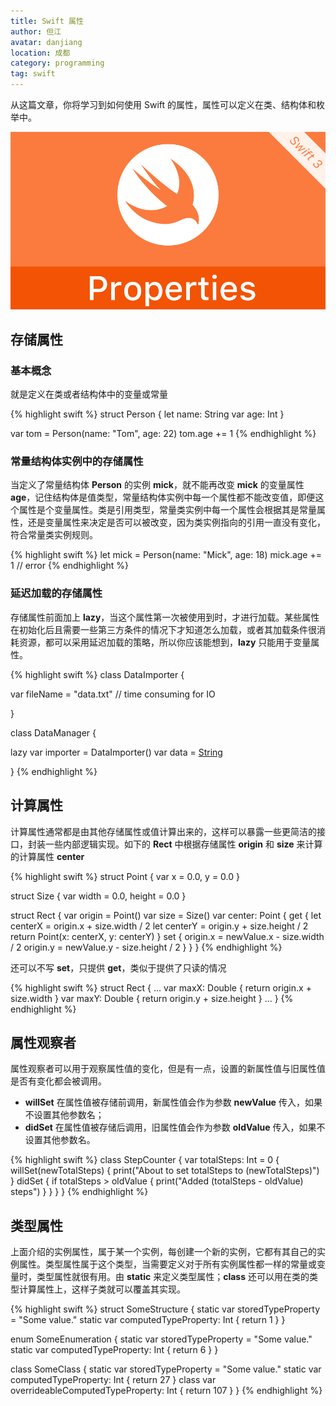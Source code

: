 ```yaml
---
title: Swift 属性
author: 但江
avatar: danjiang
location: 成都
category: programming
tag: swift
---
```


从这篇文章，你将学习到如何使用 Swift 的属性，属性可以定义在类、结构体和枚举中。

![Swift Properties](/images/swift-properties.jpg)

## 存储属性

### 基本概念

就是定义在类或者结构体中的变量或常量

{% highlight swift %}
struct Person {
  let name: String
  var age: Int
}

var tom = Person(name: "Tom", age: 22)
tom.age += 1
{% endhighlight %}

### 常量结构体实例中的存储属性

当定义了常量结构体 **Person** 的实例 **mick**，就不能再改变 **mick** 的变量属性 **age**，记住结构体是值类型，常量结构体实例中每一个属性都不能改变值，即便这个属性是个变量属性。类是引用类型，常量类实例中每一个属性会根据其是常量属性，还是变量属性来决定是否可以被改变，因为类实例指向的引用一直没有变化，符合常量类实例规则。

{% highlight swift %}
let mick = Person(name: "Mick", age: 18)
mick.age += 1 // error
{% endhighlight %}

### 延迟加载的存储属性

存储属性前面加上 **lazy**，当这个属性第一次被使用到时，才进行加载。某些属性在初始化后且需要一些第三方条件的情况下才知道怎么加载，或者其加载条件很消耗资源，都可以采用延迟加载的策略，所以你应该能想到，**lazy** 只能用于变量属性。

{% highlight swift %}
class DataImporter {
  
  var fileName = "data.txt" // time consuming for IO
  
}

class DataManager {
  
  lazy var importer = DataImporter()
  var data = [String]()
  
}
{% endhighlight %}

## 计算属性

计算属性通常都是由其他存储属性或值计算出来的，这样可以暴露一些更简洁的接口，封装一些内部逻辑实现。如下的 **Rect** 中根据存储属性 **origin** 和 **size** 来计算的计算属性 **center**

{% highlight swift %}
struct Point {
  var x = 0.0, y = 0.0
}

struct Size {
  var width = 0.0, height = 0.0
}

struct Rect {
  var origin = Point()
  var size = Size()
  var center: Point {
    get {
      let centerX = origin.x + size.width / 2
      let centerY = origin.y + size.height / 2
      return Point(x: centerX, y: centerY)
    }
    set {
      origin.x = newValue.x - size.width / 2
      origin.y = newValue.y - size.height / 2
    }
  }
}
{% endhighlight %}

还可以不写 **set**，只提供 **get**，类似于提供了只读的情况

{% highlight swift %}
struct Rect {
  ...
  var maxX: Double {
    return origin.x + size.width
  }
  var maxY: Double {
    return origin.y + size.height
  }
  ...
}
{% endhighlight %}

## 属性观察者

属性观察者可以用于观察属性值的变化，但是有一点，设置的新属性值与旧属性值是否有变化都会被调用。

* **willSet** 在属性值被存储前调用，新属性值会作为参数 **newValue** 传入，如果不设置其他参数名；
* **didSet** 在属性值被存储后调用，旧属性值会作为参数 **oldValue** 传入，如果不设置其他参数名。

{% highlight swift %}
class StepCounter {
  var totalSteps: Int = 0 {
    willSet(newTotalSteps) {
      print("About to set totalSteps to \(newTotalSteps)")
    }
    didSet {
      if totalSteps > oldValue {
        print("Added \(totalSteps - oldValue) steps")
      }
    }
  }
}
{% endhighlight %}

## 类型属性

上面介绍的实例属性，属于某一个实例，每创建一个新的实例，它都有其自己的实例属性。类型属性属于这个类型，当需要定义对于所有实例属性都一样的常量或变量时，类型属性就很有用。由 **static** 来定义类型属性；**class** 还可以用在类的类型计算属性上，这样子类就可以覆盖其实现。

{% highlight swift %}
struct SomeStructure {
  static var storedTypeProperty = "Some value."
  static var computedTypeProperty: Int {
    return 1
  }
}

enum SomeEnumeration {
  static var storedTypeProperty = "Some value."
  static var computedTypeProperty: Int {
    return 6
  }
}

class SomeClass {
  static var storedTypeProperty = "Some value."
  static var computedTypeProperty: Int {
    return 27
  }
  class var overrideableComputedTypeProperty: Int {
    return 107
  }
}
{% endhighlight %}
